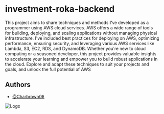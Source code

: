 
# investment-roka-backend

This project aims to share techniques and methods I've developed as a programmer using AWS cloud services. AWS offers a wide range of tools for building, deploying, and scaling applications without managing physical infrastructure. I've included best practices for deploying on AWS, optimizing performance, ensuring security, and leveraging various AWS services like Lambda, S3, EC2, RDS, and DynamoDB. Whether you're new to cloud computing or a seasoned developer, this project provides valuable insights to accelerate your learning and empower you to build robust applications in the cloud. Explore and adapt these techniques to suit your projects and goals, and unlock the full potential of AWS


## Authors

- [@Charbrown08](https://github.com/Charbrown08)


![Logo](httpshttps://investment-roka-backend-dev.s3.eu-west-1.amazonaws.com/ing2.jpg)

